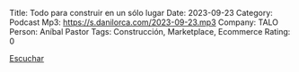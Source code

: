 Title: Todo para construir en un sólo lugar
Date: 2023-09-23
Category: Podcast
Mp3: https://s.danilorca.com/2023-09-23.mp3
Company: TALO
Person: Aníbal Pastor
Tags: Construcción, Marketplace, Ecommerce
Rating: 0

<a href="https://s.danilorca.com/2023-09-23.mp3" type="audio/mpeg">
Escuchar
</a>
